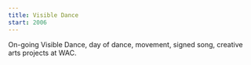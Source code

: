 ```yaml
---
title: Visible Dance
start: 2006
---
```


On-going Visible Dance, day of dance, movement, signed song, creative arts projects at WAC.
